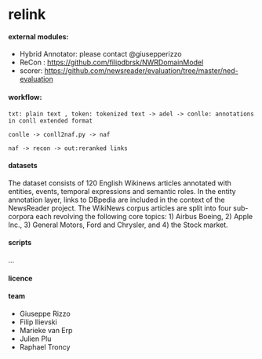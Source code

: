 # relink

#### external modules:
- Hybrid Annotator:   please contact @giusepperizzo
- ReCon : https://github.com/filipdbrsk/NWRDomainModel
- scorer: https://github.com/newsreader/evaluation/tree/master/ned-evaluation

#### workflow:
    txt: plain text , token: tokenized text -> adel -> conlle: annotations in conll extended format
    
    conlle -> conll2naf.py -> naf
    
    naf -> recon -> out:reranked links
    
#### datasets
The dataset consists of 120 English Wikinews articles annotated with entities, events, temporal expressions and semantic roles. In the entity annotation layer, links to DBpedia are included in the context of the NewsReader project. The WikiNews corpus articles are split into four sub-corpora each revolving the following core topics:  1)  Airbus  Boeing, 2) Apple Inc., 3) General Motors, Ford and Chrysler, and 4) the Stock market.

#### scripts
...

#### licence


#### team
* Giuseppe Rizzo 
* Filip Ilievski
* Marieke van Erp
* Julien Plu
* Raphael Troncy
